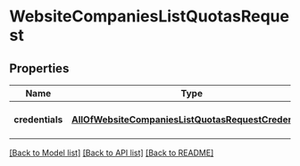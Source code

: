 # WebsiteCompaniesListQuotasRequest

## Properties
Name | Type | Description | Notes
------------ | ------------- | ------------- | -------------
**credentials** | [**AllOfWebsiteCompaniesListQuotasRequestCredentials**](AllOfWebsiteCompaniesListQuotasRequestCredentials.md) | Company API credentials | 

[[Back to Model list]](../README.md#documentation-for-models) [[Back to API list]](../README.md#documentation-for-api-endpoints) [[Back to README]](../README.md)

